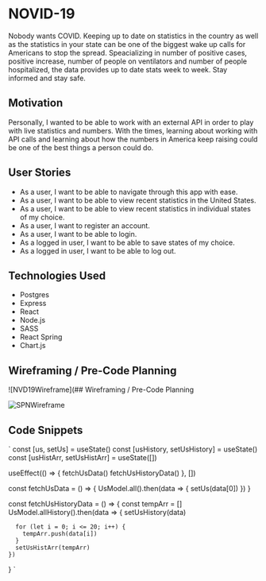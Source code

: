 # NOVID-19
Nobody wants COVID. Keeping up to date on statistics in the country as well as the statistics in your state can be one of the biggest wake up calls for Americans to stop the spread. Speacializing in number of positive cases, positive increase, number of people on ventilators and number of people hospitalized, the data provides up to date stats week to week. Stay informed and stay safe. 

## Motivation
Personally, I wanted to be able to work with an external API in order to play with live statistics and numbers. With the times, learning about working with API calls and learning about how the numbers in America keep raising could be one of the best things a person could do. 

## User Stories
- As a user, I want to be able to navigate through this app with ease.
- As a user, I want to be able to view recent statistics in the United States.
- As a user, I want to be able to view recent statistics in individual states of my choice.
- As a user, I want to register an account.
- As a user, I want to be able to login.
- As a logged in user, I want to be able to save states of my choice.
- As a logged in user, I want to be able to log out. 

## Technologies Used
- Postgres
- Express
- React
- Node.js
- SASS
- React Spring
- Chart.js

## Wireframing / Pre-Code Planning

![NVD19Wireframe](## Wireframing / Pre-Code Planning

![SPNWireframe](https://i.imgur.com/J7wPovB.png)

## Code Snippets
` 
  const [us, setUs] = useState()
  const [usHistory, setUsHistory] = useState()
  const [usHistArr, setUsHistArr] = useState([])

  useEffect(() => {
    fetchUsData()
    fetchUsHistoryData()
  }, [])

  const fetchUsData = () => {
    UsModel.all().then(data => {
      setUs(data[0])
    })
  }
  
  const fetchUsHistoryData = () => {
    const tempArr = []
    UsModel.allHistory().then(data => {
      setUsHistory(data)

      for (let i = 0; i <= 20; i++) {
        tempArr.push(data[i])
      }
      setUsHistArr(tempArr)
    })
  }
  `
